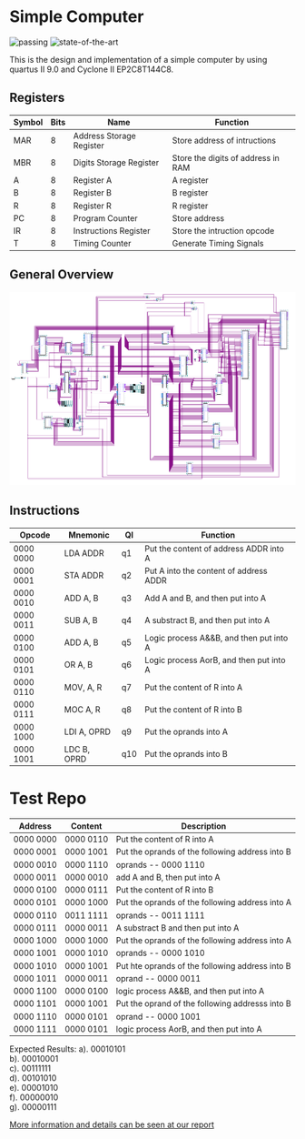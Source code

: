 # Simple Computer
![passing](https://img.shields.io/circleci/project/github/RedSparr0w/node-csgo-parser/master.svg)
![state-of-the-art](https://img.shields.io/badge/label-State--of--the--art-red.svg)

This is the design and implementation of a simple computer by using quartus II 9.0 and Cyclone II EP2C8T144C8. 

## Registers
|Symbol|Bits|Name|Function|
|---|---|---|---|
|MAR | 8 | Address Storage Register| Store address of intructions|
|MBR | 8 | Digits Storage Register | Store the digits of address in RAM|
|A | 8 | Register A | A register |
|B | 8 | Register B | B register |
|R | 8 | Register R | R register |
|PC | 8 | Program Counter | Store address |
|IR | 8 | Instructions Register | Store the intruction opcode|
|T | 8 | Timing Counter | Generate Timing Signals|

## General Overview
![General Overview](./img/总体概览图.png)

## Instructions
|Opcode|Mnemonic|QI|Function|
|---|---|---|---|
|0000 0000| LDA ADDR|q1|Put the content of address ADDR into A|
|0000 0001| STA ADDR|q2|Put A into the content of address ADDR|
|0000 0010| ADD A, B|q3|Add A and B, and then put into A|
|0000 0011| SUB A, B|q4|A substract B, and then put into A|
|0000 0100| ADD A, B|q5|Logic process A&&B, and then put into A|
|0000 0101| OR A, B|q6|Logic process AorB, and then put into A|
|0000 0110| MOV, A, R|q7|Put the content of R into A|
|0000 0111| MOC A, R|q8|Put the content of R into B|
|0000 1000| LDI A, OPRD|q9|Put the oprands into A|
|0000 1001| LDC B, OPRD|q10|Put the oprands into B|

# Test Repo
|Address|Content|Description|
|---|---|---|
0000 0000 | 0000 0110 | Put the content of R into A|
0000 0001 | 0000 1001 |  Put the oprands of the following address into B|
0000 0010 | 0000 1110 |  oprands -- 0000 1110|
0000 0011 | 0000 0010 |  add A and B, then put into A|
0000 0100 | 0000 0111 |  Put the content of R into B|
0000 0101 | 0000 1000 |  Put the oprands of the following address into A|
0000 0110 | 0011 1111 |  oprands -- 0011 1111|
0000 0111 | 0000 0011 |  A substract B and then put into A|
0000 1000 | 0000 1000 |  Put the oprands of the following address into A|
0000 1001 | 0000 1010 |  oprands -- 0000 1010|
0000 1010 | 0000 1001 |  Put hte oprands of the following address into B|
0000 1011 | 0000 0011 |  oprand -- 0000 0011|
0000 1100 | 0000 0100 |  logic process A&&B, and then put into A|
0000 1101 | 0000 1001 |  Put the oprand of the following addresss into B|
0000 1110 | 0000 0101 |  oprand -- 0000 1001|
0000 1111 | 0000 0101 |  logic process AorB, and then put into A|

Expected Results:
a). 00010101       
b). 00010001       
c). 00111111                 
d). 00101010                     
e). 00001010                
f). 00000010                
g). 00000111                

[More information and details can be seen at our report](./中级计算机的设计与实现.pdf)
